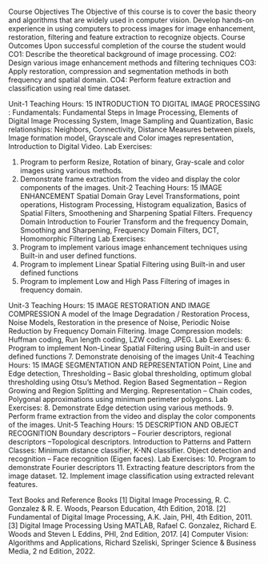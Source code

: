 Course Objectives
The Objective of this course is to cover the basic theory and algorithms that are widely used
in computer vision. Develop hands-on experience in using computers to process images for
image enhancement, restoration, filtering and feature extraction to recognize objects.
Course Outcomes
Upon successful completion of the course the student would
CO1: Describe the theoretical background of image processing.
CO2: Design various image enhancement methods and filtering techniques
CO3: Apply restoration, compression and segmentation methods in both frequency and
spatial domain.
CO4: Perform feature extraction and classification using real time dataset.

Unit-1 Teaching Hours: 15
INTRODUCTION TO DIGITAL IMAGE PROCESSING :
Fundamentals: Fundamental Steps in Image Processing, Elements of Digital Image
Processing System, Image Sampling and Quantization, Basic relationships: Neighbors,
Connectivity, Distance Measures between pixels, Image formation model, Grayscale and
Color images representation, Introduction to Digital Video.
Lab Exercises:
1. Program to perform Resize, Rotation of binary, Gray-scale and color images using various
methods.
2. Demonstrate frame extraction from the video and display the color components of the
images.
Unit-2 Teaching Hours: 15
IMAGE ENHANCEMENT
Spatial Domain
Gray Level Transformations, point operations, Histogram Processing, Histogram
equalization, Basics of Spatial Filters, Smoothening and Sharpening Spatial Filters.
Frequency Domain
Introduction to Fourier Transform and the frequency Domain, Smoothing and Sharpening,
Frequency Domain Filters, DCT, Homomorphic Filtering
Lab Exercises:
3. Program to implement various image enhancement techniques using Built-in and user
defined functions.
4. Program to implement Linear Spatial Filtering using Built-in and user defined functions
5. Program to implement Low and High Pass Filtering of images in frequency domain.

Unit-3 Teaching Hours: 15
IMAGE RESTORATION AND IMAGE COMPRESSION
A model of the Image Degradation / Restoration Process, Noise Models, Restoration in the
presence of Noise, Periodic Noise Reduction by Frequency Domain Filtering.
Image Compression models: Huffman coding, Run length coding, LZW coding, JPEG.
Lab Exercises:
6. Program to implement Non-Linear Spatial Filtering using Built-in and user defined
functions
7. Demonstrate denoising of the images
Unit-4 Teaching Hours: 15
IMAGE SEGMENTATION AND REPRESENTATION
Point, Line and Edge detection, Thresholding – Basic global thresholding, optimum global
thresholding using Otsu’s Method. Region Based Segmentation – Region Growing and
Region Splitting and Merging. Representation – Chain codes, Polygonal approximations
using minimum perimeter polygons.
Lab Exercises:
8. Demonstrate Edge detection using various methods.
9. Perform frame extraction from the video and display the color components of the images.
Unit-5 Teaching Hours: 15
DESCRIPTION AND OBJECT RECOGNITION
Boundary descriptors – Fourier descriptors, regional descriptors –Topological descriptors.
Introduction to Patterns and Pattern Classes: Minimum distance classifier, K-NN classifier.
Object detection and recognition – Face recognition (Eigen faces).
Lab Exercises:
10. Program to demonstrate Fourier descriptors
11. Extracting feature descriptors from the image dataset.
12. Implement image classification using extracted relevant features.

Text Books and Reference Books
[1] Digital Image Processing, R. C. Gonzalez &amp; R. E. Woods, Pearson Education, 4th
Edition, 2018.
[2] Fundamental of Digital Image Processing, A.K. Jain, PHI, 4th Edition, 2011.
[3] Digital Image Processing Using MATLAB, Rafael C. Gonzalez, Richard E. Woods and
Steven L Eddins, PHI, 2nd Edition, 2017.
[4] Computer Vision: Algorithms and Applications, Richard Szeliski, Springer Science &amp;
Business Media, 2 nd Edition, 2022.
